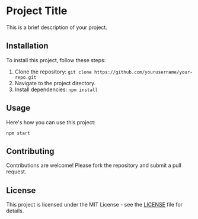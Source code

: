 <!DOCTYPE html>
<html lang="en">
<head>
<meta charset="UTF-8">
<meta name="viewport" content="width=device-width, initial-scale=1.0">
<title>README.md</title>
</head>
<body>

<h1>Project Title</h1>

<p>This is a brief description of your project.</p>

<h2>Installation</h2>

<p>To install this project, follow these steps:</p>

<ol>
    <li>Clone the repository: <code>git clone https://github.com/yourusername/your-repo.git</code></li>
    <li>Navigate to the project directory.</li>
    <li>Install dependencies: <code>npm install</code></li>
</ol>

<h2>Usage</h2>

<p>Here's how you can use this project:</p>

<pre><code>npm start</code></pre>

<h2>Contributing</h2>

<p>Contributions are welcome! Please fork the repository and submit a pull request.</p>

<h2>License</h2>

<p>This project is licensed under the MIT License - see the <a href="LICENSE">LICENSE</a> file for details.</p>

</body>
</html>
